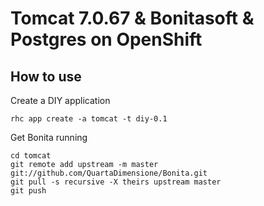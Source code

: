 Tomcat 7.0.67 & Bonitasoft & Postgres  on OpenShift
===================



How to use
----------

Create a DIY application

    rhc app create -a tomcat -t diy-0.1

Get Bonita  running

    cd tomcat
    git remote add upstream -m master git://github.com/QuartaDimensione/Bonita.git
    git pull -s recursive -X theirs upstream master
    git push
